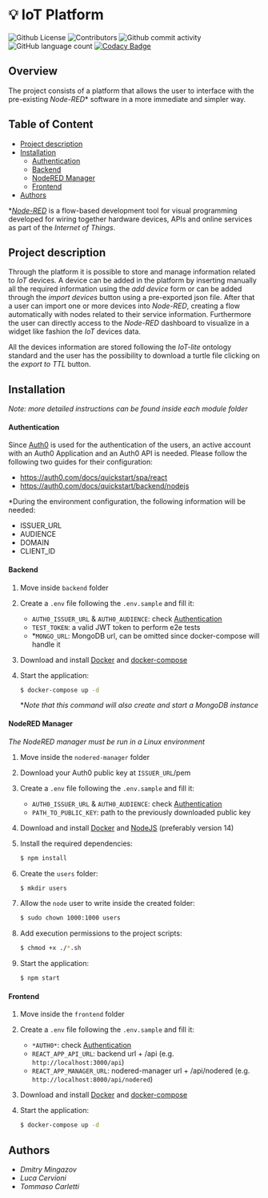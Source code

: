 # :bulb: IoT Platform

![Github License](https://img.shields.io/github/license/dmitry-mingazov/iot-platform)
![Contributors](https://img.shields.io/github/contributors/dmitry-mingazov/iot-platform)
![Github commit activity](https://img.shields.io/github/commit-activity/w/dmitry-mingazov/iot-platform)
![GitHub language count](https://img.shields.io/github/languages/count/dmitry-mingazov/iot-platform) 
[![Codacy Badge](https://app.codacy.com/project/badge/Grade/a89f00c84ae2487d9781b88f02b6edc5)](https://www.codacy.com/gh/dmitry-mingazov/iot-platform/dashboard?utm_source=github.com&amp;utm_medium=referral&amp;utm_content=dmitry-mingazov/iot-platform&amp;utm_campaign=Badge_Grade) 
## Overview

The project consists of a platform that allows the user to interface with the pre-existing *Node-RED** software in a more immediate and simpler way. 

## Table of Content

- [Project description](#project-description)
- [Installation](#installation)
    - [Authentication](#authentication)
    - [Backend](#backend)
    - [NodeRED Manager](#nodered-manager)
    - [Frontend](#frontend)
- [Authors](#authors)

*[*Node-RED*](https://nodered.org) is a flow-based development tool for visual programming developed for wiring together hardware devices, APIs and online services as part of the *Internet of Things*.

## Project description

Through the platform it is possible to store and manage information related to *IoT* devices.
 A device can be added in the platform by inserting manually all the required information using the *add device* form or can be added through the *import devices* button using a pre-exported json file. After that a user can import one or more devices into *Node-RED*, creating a flow automatically with nodes related to their service information. 
 Furthermore the user can directly access to the *Node-RED* dashboard to visualize in a widget like fashion the *IoT* devices data.

All the devices information are stored following the *IoT-lite* ontology standard and the user has the possibility to download a turtle file clicking on the *export to TTL* button.

## Installation

*Note: more detailed instructions can be found inside each module folder*

#### Authentication

Since [Auth0](https://auth0.com/) is used for the authentication of the users, an active account with an Auth0 Application and an Auth0 API is needed.
Please follow the following two guides for their configuration: 
- https://auth0.com/docs/quickstart/spa/react
- https://auth0.com/docs/quickstart/backend/nodejs

*During the environment configuration, the following information will be needed:
- ISSUER_URL
- AUDIENCE
- DOMAIN
- CLIENT_ID

#### Backend


1. Move inside `backend` folder

1. Create a `.env` file following the `.env.sample` and fill it: 
    - `AUTH0_ISSUER_URL` & `AUTH0_AUDIENCE`: check [Authentication](#authentication)
    - `TEST_TOKEN`: a valid JWT token to perform e2e tests
    - *`MONGO_URL`: MongoDB url, can be omitted since docker-compose will handle it

1. Download and install [Docker](https://docs.docker.com/get-docker/) and [docker-compose](https://docs.docker.com/compose/install/)

1. Start the application:

    ```bash
    $ docker-compose up -d
    ```

    **Note that this command will also create and start a MongoDB instance*


#### NodeRED Manager

*The NodeRED manager must be run in a Linux environment*

1. Move inside the `nodered-manager` folder

1. Download your Auth0 public key at `ISSUER_URL`/pem 

1. Create a `.env` file following the `.env.sample` and fill it: 

    - `AUTH0_ISSUER_URL` & `AUTH0_AUDIENCE`: check [Authentication](#authentication)
    - `PATH_TO_PUBLIC_KEY`: path to the previously downloaded public key

1. Download and install [Docker](https://docs.docker.com/get-docker/) and [NodeJS](https://nodejs.org/en/download/) (preferably version 14)

1. Install the required dependencies:

    ```bash
    $ npm install
    ```

1. Create the `users` folder:

    ```bash
    $ mkdir users
    ```

1. Allow the `node` user to write inside the created folder: 

    ```bash
    $ sudo chown 1000:1000 users
    ```

1. Add execution permissions to the project scripts:

    ```bash
    $ chmod +x ./*.sh
    ```

1. Start the application:

    ```bash
    $ npm start
    ```
    

#### Frontend


1. Move inside the `frontend` folder

1. Create a `.env` file following the `.env.sample` and fill it: 

    - `*AUTH0*`: check [Authentication](#authentication)
    - `REACT_APP_API_URL`: backend url + /api (e.g. `http://localhost:3000/api`)
    - `REACT_APP_MANAGER_URL`: nodered-manager url + /api/nodered (e.g. `http://localhost:8000/api/nodered`)

1. Download and install [Docker](https://docs.docker.com/get-docker/) and [docker-compose](https://docs.docker.com/compose/install/)

2. Start the application:

    ```bash
    $ docker-compose up -d
    ```


## Authors
- *Dmitry Mingazov*
- *Luca Cervioni*
- *Tommaso Carletti*

